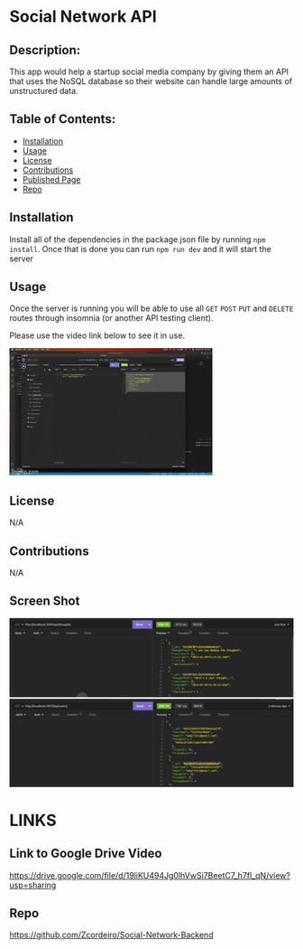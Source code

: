 # Social Network API

  ## Description:
  This app would help a startup social media company by giving them an API that uses the NoSQL database so their website can handle large amounts of unstructured data.

  ## Table of Contents:
  - [Installation](#installation)
  - [Usage](#usage)
  - [License](#license)
  - [Contributions](#contributions)
  - [Published Page](#page)
  - [Repo](#repo)

 ## Installation
  Install all of the dependencies in the package.json file by running `npm install`. Once that is done you can run `npm run dev` and it will start the server


 ## Usage 
   Once the server is running you will be able to use all `GET` `POST` `PUT` and `DELETE` routes through insomnia (or another API testing client). 

   Please use the video link below to see it in use. 

![GIF-of-walkthrough](./utils/screenshotGIF.gif)
 ## License 
  N/A

 ## Contributions 
  N/A

 ## Screen Shot
 ![Insomnia-response](./utils/screenshotThoughts.png)
 ![Screenshot-generated-terminal-response](./utils/screenshotUsers.png)

# LINKS

 ## Link to Google Drive Video 
https://drive.google.com/file/d/19liKU494Jg0lhVwSi7BeetC7_h7fl_qN/view?usp=sharing

 ## Repo 
 https://github.com/Zcordeiro/Social-Network-Backend

